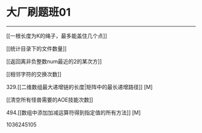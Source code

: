 # 大厂刷题班01

---

[[一根长度为K的绳子，最多能盖住几个点]]

[[统计目录下的文件数量]]

[[返回离非负整数num最近的2的某次方]]

[[相邻字符的交换次数]]

329.[[二维数组最大递增链的长度|矩阵中的最长递增路径]] [M]

[[清空所有怪兽需要的AOE技能次数]]

494.[[数组中添加加减运算符得到指定值的所有方法]] [M]

1036245105

